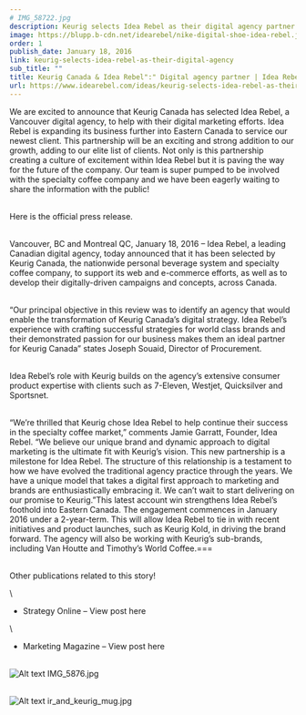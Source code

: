 ```yaml
---
# IMG_58722.jpg
description: Keurig selects Idea Rebel as their digital agency partner
image: https://blupp.b-cdn.net/idearebel/nike-digital-shoe-idea-rebel.jpeg?quality=80&width=800
order: 1
publish_date: January 18, 2016
link: keurig-selects-idea-rebel-as-their-digital-agency
sub_title: ""
title: Keurig Canada & Idea Rebel":" Digital agency partner | Idea Rebel
url: https://www.idearebel.com/ideas/keurig-selects-idea-rebel-as-their-digital-agency/
---
```

We are excited to announce that Keurig Canada has selected Idea Rebel, a Vancouver digital agency, to help with their digital marketing efforts.  Idea Rebel is expanding its business further into Eastern Canada to service our newest client. This partnership will be an exciting and strong addition to our growth, adding to our elite list of clients.  Not only is this partnership creating a culture of excitement within Idea Rebel but it is paving the way for the future of the company.  Our team is super pumped to be involved with the specialty coffee company and we have been eagerly waiting to share the information with the public!

\
Here is the official press release.

\
Vancouver, BC and Montreal QC, January 18, 2016 – Idea Rebel, a leading Canadian digital agency, today announced that it has been selected by Keurig Canada, the nationwide personal beverage system and specialty coffee company, to support its web and e-commerce efforts, as well as to develop their digitally-driven campaigns and concepts, across Canada.

\
“Our principal objective in this review was to identify an agency that would enable the transformation of Keurig Canada’s digital strategy.  Idea Rebel’s experience with crafting successful strategies for world class brands and their demonstrated passion for our business makes them an ideal partner for Keurig Canada” states Joseph Souaid, Director of Procurement.

\
Idea Rebel’s role with Keurig builds on the agency’s extensive consumer product expertise with clients such as 7-Eleven, Westjet, Quicksilver and Sportsnet.

\
“We’re thrilled that Keurig chose Idea Rebel to help continue their success in the specialty coffee market,” comments Jamie Garratt, Founder, Idea Rebel. “We believe our unique brand and dynamic approach to digital marketing is the ultimate fit with Keurig’s vision. This new partnership is a milestone for Idea Rebel. The structure of this relationship is a testament to how we have evolved the traditional agency practice through the years. We have a unique model that takes a digital first approach to marketing and brands are enthusiastically embracing it. We can’t wait to start delivering on our promise to Keurig.”This latest account win strengthens Idea Rebel’s foothold into Eastern Canada. The engagement commences in January 2016 under a 2-year-term. This will allow Idea Rebel to tie in with recent initiatives and product launches, such as Keurig Kold, in driving the brand forward. The agency will also be working with Keurig’s sub-brands, including Van Houtte and Timothy’s World Coffee.===

\
Other publications related to this story!

\
* Strategy Online –  View post here

\
* Marketing Magazine – View post here

\
![Alt text](https://blupp.b-cdn.net/idearebel/nike-digital-shoe-idea-rebel.jpeg?quality=80&width=800?quality=80&width=800 "a title")
IMG_5876.jpg

\
![Alt text](https://blupp.b-cdn.net/idearebel/nike-digital-shoe-idea-rebel.jpeg?quality=80&width=800?quality=80&width=800 "a title")
ir_and_keurig_mug.jpg
